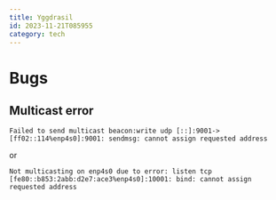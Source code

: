 ```yaml
---
title: Yggdrasil
id: 2023-11-21T085955
category: tech
---
```


# Bugs
## Multicast error
```
Failed to send multicast beacon:write udp [::]:9001->[ff02::114%enp4s0]:9001: sendmsg: cannot assign requested address
```
or
```
Not multicasting on enp4s0 due to error: listen tcp [fe80::b853:2abb:d2e7:ace3%enp4s0]:10001: bind: cannot assign requested address
```
